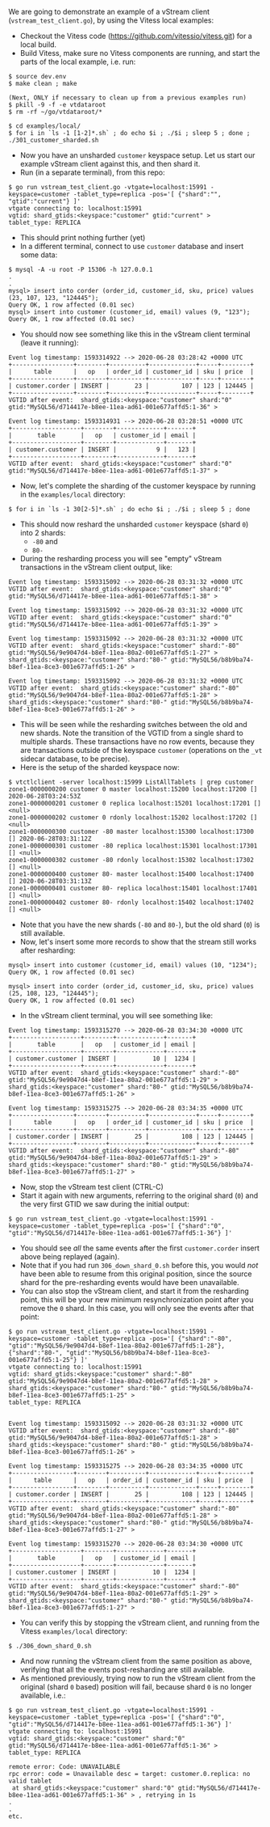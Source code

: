 We are going to demonstrate an example of a vStream client 
(`vstream_test_client.go`), by using the Vitess local examples:

  - Checkout the Vitess code (https://github.com/vitessio/vitess.git) for 
    a local build.
  - Build Vitess, make sure no Vitess components are running, and start 
the parts of the local example, i.e. run:

```
$ source dev.env
$ make clean ; make

(Next, ONLY if necessary to clean up from a previous examples run)
$ pkill -9 -f -e vtdataroot
$ rm -rf ~/go/vtdataroot/*

$ cd examples/local/
$ for i in `ls -1 [1-2]*.sh` ; do echo $i ; ./$i ; sleep 5 ; done ; ./301_customer_sharded.sh
```

  - Now you have an unsharded `customer` keyspace setup.
    Let us start our example vStream client against this, and then shard it.
  - Run (in a separate terminal), from this repo:

```
$ go run vstream_test_client.go -vtgate=localhost:15991 -keyspace=customer -tablet_type=replica -pos='[ {"shard":"", "gtid":"current"} ]'
vtgate connecting to: localhost:15991
vgtid: shard_gtids:<keyspace:"customer" gtid:"current" >
tablet_type: REPLICA

```

  - This should print nothing further (yet)
  - In a different terminal, connect to use `customer` database and insert some data:

```
$ mysql -A -u root -P 15306 -h 127.0.0.1
.
.
mysql> insert into corder (order_id, customer_id, sku, price) values (23, 107, 123, "124445");
Query OK, 1 row affected (0.01 sec)
mysql> insert into customer (customer_id, email) values (9, "123");
Query OK, 1 row affected (0.01 sec)
```

  - You should now see something like this in the vStream client terminal (leave it running):

```
Event log timestamp: 1593314922 --> 2020-06-28 03:28:42 +0000 UTC
+-----------------+--------+----------+-------------+-----+--------+
|      table      |   op   | order_id | customer_id | sku | price  |
+-----------------+--------+----------+-------------+-----+--------+
| customer.corder | INSERT |       23 |         107 | 123 | 124445 |
+-----------------+--------+----------+-------------+-----+--------+
VGTID after event:  shard_gtids:<keyspace:"customer" shard:"0" gtid:"MySQL56/d714417e-b8ee-11ea-ad61-001e677affd5:1-36" >

Event log timestamp: 1593314931 --> 2020-06-28 03:28:51 +0000 UTC
+-------------------+--------+-------------+-------+
|       table       |   op   | customer_id | email |
+-------------------+--------+-------------+-------+
| customer.customer | INSERT |           9 |   123 |
+-------------------+--------+-------------+-------+
VGTID after event:  shard_gtids:<keyspace:"customer" shard:"0" gtid:"MySQL56/d714417e-b8ee-11ea-ad61-001e677affd5:1-37" >
```

  - Now, let's complete the sharding of the customer keyspace by running in the `examples/local` directory:

```
$ for i in `ls -1 30[2-5]*.sh` ; do echo $i ; ./$i ; sleep 5 ; done
```

  - This should now reshard the unsharded `customer` keyspace (shard `0`) into 2 shards:
    - `-80` and
    - `80-`
  - During the resharding process you will see "empty" vStream transactions 
    in the vStream client output, like:

```
Event log timestamp: 1593315092 --> 2020-06-28 03:31:32 +0000 UTC
VGTID after event:  shard_gtids:<keyspace:"customer" shard:"0" gtid:"MySQL56/d714417e-b8ee-11ea-ad61-001e677affd5:1-38" > 

Event log timestamp: 1593315092 --> 2020-06-28 03:31:32 +0000 UTC
VGTID after event:  shard_gtids:<keyspace:"customer" shard:"0" gtid:"MySQL56/d714417e-b8ee-11ea-ad61-001e677affd5:1-39" > 

Event log timestamp: 1593315092 --> 2020-06-28 03:31:32 +0000 UTC
VGTID after event:  shard_gtids:<keyspace:"customer" shard:"-80" gtid:"MySQL56/9e9047d4-b8ef-11ea-80a2-001e677affd5:1-27" > shard_gtids:<keyspace:"customer" shard:"80-" gtid:"MySQL56/b8b9ba74-b8ef-11ea-8ce3-001e677affd5:1-26" > 

Event log timestamp: 1593315092 --> 2020-06-28 03:31:32 +0000 UTC
VGTID after event:  shard_gtids:<keyspace:"customer" shard:"-80" gtid:"MySQL56/9e9047d4-b8ef-11ea-80a2-001e677affd5:1-28" > shard_gtids:<keyspace:"customer" shard:"80-" gtid:"MySQL56/b8b9ba74-b8ef-11ea-8ce3-001e677affd5:1-26" >
```

  - This will be seen while the resharding switches between the old and new
    shards.  Note the transition of the VGTID from a single shard to multiple
    shards.  These transactions have no row events, because they are
    transactions outside of the keyspace `customer` (operations on the 
    `_vt` sidecar database, to be precise).
  - Here is the setup of the sharded keyspace now:

```
$ vtctlclient -server localhost:15999 ListAllTablets | grep customer
zone1-0000000200 customer 0 master localhost:15200 localhost:17200 [] 2020-06-28T03:24:53Z
zone1-0000000201 customer 0 replica localhost:15201 localhost:17201 [] <null>
zone1-0000000202 customer 0 rdonly localhost:15202 localhost:17202 [] <null>
zone1-0000000300 customer -80 master localhost:15300 localhost:17300 [] 2020-06-28T03:31:12Z
zone1-0000000301 customer -80 replica localhost:15301 localhost:17301 [] <null>
zone1-0000000302 customer -80 rdonly localhost:15302 localhost:17302 [] <null>
zone1-0000000400 customer 80- master localhost:15400 localhost:17400 [] 2020-06-28T03:31:13Z
zone1-0000000401 customer 80- replica localhost:15401 localhost:17401 [] <null>
zone1-0000000402 customer 80- rdonly localhost:15402 localhost:17402 [] <null>
```

  - Note that you have the new shards (`-80` and `80-`), but the old
    shard (`0`) is still available.
  - Now, let's insert some more records to show that the stream still works
    after resharding:

```
mysql> insert into customer (customer_id, email) values (10, "1234");
Query OK, 1 row affected (0.01 sec)

mysql> insert into corder (order_id, customer_id, sku, price) values (25, 108, 123, "124445");
Query OK, 1 row affected (0.01 sec)
```

  - In the vStream client terminal, you will see something like:

```
Event log timestamp: 1593315270 --> 2020-06-28 03:34:30 +0000 UTC
+-------------------+--------+-------------+-------+
|       table       |   op   | customer_id | email |
+-------------------+--------+-------------+-------+
| customer.customer | INSERT |          10 |  1234 |
+-------------------+--------+-------------+-------+
VGTID after event:  shard_gtids:<keyspace:"customer" shard:"-80" gtid:"MySQL56/9e9047d4-b8ef-11ea-80a2-001e677affd5:1-29" > shard_gtids:<keyspace:"customer" shard:"80-" gtid:"MySQL56/b8b9ba74-b8ef-11ea-8ce3-001e677affd5:1-26" > 

Event log timestamp: 1593315275 --> 2020-06-28 03:34:35 +0000 UTC
+-----------------+--------+----------+-------------+-----+--------+
|      table      |   op   | order_id | customer_id | sku | price  |
+-----------------+--------+----------+-------------+-----+--------+
| customer.corder | INSERT |       25 |         108 | 123 | 124445 |
+-----------------+--------+----------+-------------+-----+--------+
VGTID after event:  shard_gtids:<keyspace:"customer" shard:"-80" gtid:"MySQL56/9e9047d4-b8ef-11ea-80a2-001e677affd5:1-29" > shard_gtids:<keyspace:"customer" shard:"80-" gtid:"MySQL56/b8b9ba74-b8ef-11ea-8ce3-001e677affd5:1-27" > 
```

  - Now, stop the vStream test client (CTRL-C)
  - Start it again with new arguments, referring to the original shard (`0`)
    and the very first GTID we saw during the initial output:

```
$ go run vstream_test_client.go -vtgate=localhost:15991 -keyspace=customer -tablet_type=replica -pos='[ {"shard":"0", "gtid":"MySQL56/d714417e-b8ee-11ea-ad61-001e677affd5:1-36"} ]'
```

  - You should see *all* the same events after the first `customer.corder`
    insert above being replayed (again).
  - Note that if you had run `306_down_shard_0.sh` before this, you would
    *not* have been able to resume from this original position, since the
    source shard for the pre-resharding events would have been unavailable.
  - You can also stop the vStream client, and start it from the resharding
    point, this will be your new minimum resynchronization point after you
    remove the `0` shard. In this case, you will only see the events after
    that point:

```
$ go run vstream_test_client.go -vtgate=localhost:15991 -keyspace=customer -tablet_type=replica -pos='[ {"shard":"-80", "gtid":"MySQL56/9e9047d4-b8ef-11ea-80a2-001e677affd5:1-28"}, {"shard":"80-", "gtid":"MySQL56/b8b9ba74-b8ef-11ea-8ce3-001e677affd5:1-25"} ]'
vtgate connecting to: localhost:15991
vgtid: shard_gtids:<keyspace:"customer" shard:"-80" gtid:"MySQL56/9e9047d4-b8ef-11ea-80a2-001e677affd5:1-28" > shard_gtids:<keyspace:"customer" shard:"80-" gtid:"MySQL56/b8b9ba74-b8ef-11ea-8ce3-001e677affd5:1-25" >
tablet_type: REPLICA


Event log timestamp: 1593315092 --> 2020-06-28 03:31:32 +0000 UTC
VGTID after event:  shard_gtids:<keyspace:"customer" shard:"-80" gtid:"MySQL56/9e9047d4-b8ef-11ea-80a2-001e677affd5:1-28" > shard_gtids:<keyspace:"customer" shard:"80-" gtid:"MySQL56/b8b9ba74-b8ef-11ea-8ce3-001e677affd5:1-26" > 

Event log timestamp: 1593315275 --> 2020-06-28 03:34:35 +0000 UTC
+-----------------+--------+----------+-------------+-----+--------+
|      table      |   op   | order_id | customer_id | sku | price  |
+-----------------+--------+----------+-------------+-----+--------+
| customer.corder | INSERT |       25 |         108 | 123 | 124445 |
+-----------------+--------+----------+-------------+-----+--------+
VGTID after event:  shard_gtids:<keyspace:"customer" shard:"-80" gtid:"MySQL56/9e9047d4-b8ef-11ea-80a2-001e677affd5:1-28" > shard_gtids:<keyspace:"customer" shard:"80-" gtid:"MySQL56/b8b9ba74-b8ef-11ea-8ce3-001e677affd5:1-27" > 

Event log timestamp: 1593315270 --> 2020-06-28 03:34:30 +0000 UTC
+-------------------+--------+-------------+-------+
|       table       |   op   | customer_id | email |
+-------------------+--------+-------------+-------+
| customer.customer | INSERT |          10 |  1234 |
+-------------------+--------+-------------+-------+
VGTID after event:  shard_gtids:<keyspace:"customer" shard:"-80" gtid:"MySQL56/9e9047d4-b8ef-11ea-80a2-001e677affd5:1-29" > shard_gtids:<keyspace:"customer" shard:"80-" gtid:"MySQL56/b8b9ba74-b8ef-11ea-8ce3-001e677affd5:1-27" > 
```

  - You can verify this by stopping the vStream client, and running
    from the Vitess `examples/local` directory:

```
$ ./306_down_shard_0.sh
```

  - And now running the vStream client from the same position as
    above, verifying that all the events post-resharding are
    still available.
  - As mentioned previously, trying now to run the vStream client
    from the original (shard `0` based) position will fail, because
    shard `0` is no longer available, i.e.:

```
$ go run vstream_test_client.go -vtgate=localhost:15991 -keyspace=customer -tablet_type=replica -pos='[ {"shard":"0", "gtid":"MySQL56/d714417e-b8ee-11ea-ad61-001e677affd5:1-36"} ]'
vtgate connecting to: localhost:15991
vgtid: shard_gtids:<keyspace:"customer" shard:"0" gtid:"MySQL56/d714417e-b8ee-11ea-ad61-001e677affd5:1-36" > 
tablet_type: REPLICA

remote error: Code: UNAVAILABLE
rpc error: code = Unavailable desc = target: customer.0.replica: no valid tablet
 at shard_gtids:<keyspace:"customer" shard:"0" gtid:"MySQL56/d714417e-b8ee-11ea-ad61-001e677affd5:1-36" > , retrying in 1s
.
.
etc.
```
